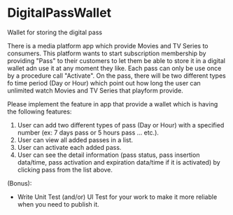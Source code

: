 # DigitalPassWallet
Wallet for storing the digital pass

There is a media platform app which provide Movies and TV Series to consumers. This platform wants to start subscription membership by providing "Pass" to their customers to let them be able to store it in a digital wallet adn use it at any moment they like. Each pass can only be use once by a procedure call "Activate". On the pass, there will be two different types fo time period (Day or Hour) which point out how long the user can unlimited watch Movies and TV Series that playform provide.

Please implement the feature in app that provide a wallet which is having the following features:
1. User can add two different types of pass (Day or Hour) with a specified number (ex: 7 days pass or 5 hours pass ... etc.).
2. User can view all added passes in a list.
3. User can activate each added pass.
4. User can see the detail information (pass status, pass insertion data/time, pass activation and expiration data/time if it is activated) by clicking pass from the list above.

(Bonus):
- Write Unit Test (and/or) UI Test for your work to make it more reliable when you need to publish it.
